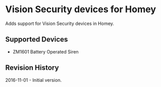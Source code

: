 # Vision Security devices for Homey

Adds support for Vision Security devices in Homey.

## Supported Devices

* ZM1601 Battery Operated Siren

## Revision History

2016-11-01 - Initial version.